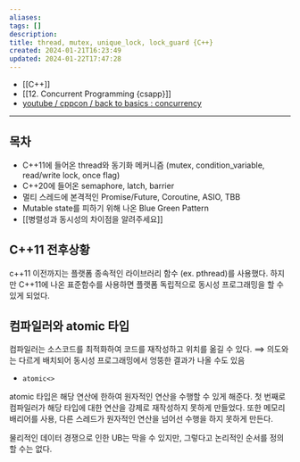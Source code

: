 ```yaml
---
aliases: 
tags: []
description: 
title: thread, mutex, unique_lock, lock_guard {C++}
created: 2024-01-21T16:23:49
updated: 2024-01-22T17:47:28
---
```

- [[C++]]
- [[12. Concurrent Programming {csapp}]]
- [youtube / cppcon / back to basics : concurrency](https://youtu.be/F6Ipn7gCOsY)
---

## 목차

- C++11에 들어온 thread와 동기화 메커니즘 (mutex, condition_variable, read/write lock, once flag)
- C++20에 들어온 semaphore, latch, barrier
- 멀티 스레드에 본격적인 Promise/Future, Coroutine, ASIO, TBB
- Mutable state를 피하기 위해 나온 Blue Green Pattern
- [[병렬성과 동시성의 차이점을 알려주세요]]

## C++11 전후상황

c++11 이전까지는 플랫폼 종속적인 라이브러리 함수 (ex. pthread)를 사용했다. 하지만 C++11에 나온 표준함수를 사용하면 플랫폼 독립적으로 동시성 프로그래밍을 할 수 있게 되었다.

## 컴파일러와 atomic 타입

컴파일러는 소스코드를 최적화하여 코드를 재작성하고 위치를 옮길 수 있다. ⟹ 의도와는 다르게 배치되어 동시성 프로그래밍에서 엉뚱한 결과가 나올 수도 있음

- `atomic<>`

atomic 타입은 해당 연산에 한하여 원자적인 연산을 수행할 수 있게 해준다. 첫 번째로 컴파일러가 해당 타입에 대한 연산을 강제로 재작성하지 못하게 만들었다. 또한 메모리 배리어를 사용, 다른 스레드가 원자적인 연산을 넘어선 수행을 하지 못하게 만든다.

물리적인 데이터 경쟁으로 인한 UB는 막을 수 있지만, 그렇다고 논리적인 순서를 정의할 수는 없다.
